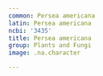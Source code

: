 ```yaml
---
common: Persea americana
latin: Persea americana
ncbi: '3435'
title: Persea americana
group: Plants and Fungi
image: .na.character

---
```

